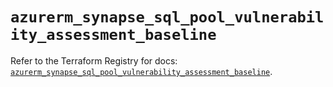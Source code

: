 # `azurerm_synapse_sql_pool_vulnerability_assessment_baseline`

Refer to the Terraform Registry for docs: [`azurerm_synapse_sql_pool_vulnerability_assessment_baseline`](https://registry.terraform.io/providers/hashicorp/azurerm/3.116.0/docs/resources/synapse_sql_pool_vulnerability_assessment_baseline).
